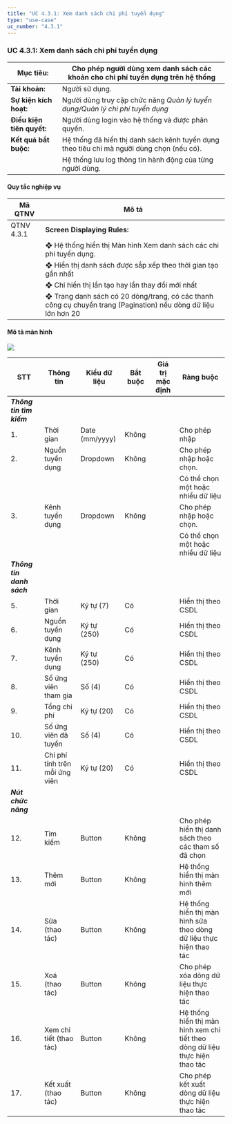 ```yaml
---
title: "UC 4.3.1: Xem danh sách chi phí tuyển dụng"
type: "use-case"
uc_number: "4.3.1"
---
```


### UC 4.3.1: Xem danh sách chi phí tuyển dụng

| **Mục tiêu:** | Cho phép người dùng xem danh sách các khoản cho chi phí tuyển dụng trên hệ thống |
| --- | --- |
| **Tài khoản:** | Người sử dụng. |
| **Sự kiện kích hoạt:** | Người dùng truy cập chức năng *Quản lý tuyển dụng/Quản lý chi phí tuyển dụng* |
| **Điều kiện tiên quyết:** | Người dùng login vào hệ thống và được phân quyền. |
| **Kết quả bắt buộc:** | Hệ thống đã hiển thị danh sách kênh tuyển dụng theo tiêu chí mà người dùng chọn (nếu có). |
|  | Hệ thống lưu log thông tin hành động của từng người dùng. |

####  Quy tắc nghiệp vụ

| **Mã QTNV** | **Mô tả** |
| --- | --- |
| QTNV 4.3.1 | **Screen Displaying Rules:** |
|  | ❖ Hệ thống hiển thị Màn hình Xem danh sách các chi phí tuyển dụng. |
|  | ❖ Hiển thị danh sách được sắp xếp theo thời gian tạo gần nhất |
|  | ❖ Chỉ hiển thị lần tạo hay lần thay đổi mới nhất |
|  | ❖ Trang danh sách có 20 dòng/trang, có các thanh công cụ chuyển trang (Pagination) nếu dòng dữ liệu lớn hơn 20 |

#### Mô tả màn hình

![](media/image58.png)

| **STT** | **Thông tin** | **Kiểu dữ liệu** | **Bắt buộc** | **Giá trị mặc định** | **Ràng buộc** |
| --- | --- | --- | --- | --- | --- |
| ***Thông tin tìm kiếm*** |  |  |  |  |  |
| 1\. | Thời gian | Date (mm/yyyy) | Không |  | Cho phép nhập |
| 2\. | Nguồn tuyển dụng | Dropdown | Không |  | Cho phép nhập hoặc chọn. |
|  |  |  |  |  | Có thể chọn một hoặc nhiều dữ liệu |
| 3\. | Kênh tuyển dụng | Dropdown | Không |  | Cho phép nhập hoặc chọn. |
|  |  |  |  |  | Có thể chọn một hoặc nhiều dữ liệu |
| ***Thông tin danh sách*** |  |  |  |  |  |
| 5\. | Thời gian | Ký tự (7) | Có |  | Hiển thị theo CSDL |
| 6\. | Nguồn tuyển dụng | Ký tự (250) | Có |  | Hiển thị theo CSDL |
| 7\. | Kênh tuyển dụng | Ký tự (250) | Có |  | Hiển thị theo CSDL |
| 8\. | Số ứng viên tham gia | Số (4) | Có |  | Hiển thị theo CSDL |
| 9\. | Tổng chi phí | Ký tự (20) | Có |  | Hiển thị theo CSDL |
| 10\. | Số ứng viên đã tuyển | Số (4) | Có |  | Hiển thị theo CSDL |
| 11\. | Chi phí tính trên mỗi ứng viên | Ký tự (20) | Có |  | Hiển thị theo CSDL |
| ***Nút chức năng*** |  |  |  |  |  |
| 12\. | Tìm kiếm | Button | Không |  | Cho phép hiển thị danh sách theo các tham số đã chọn |
| 13\. | Thêm mới | Button | Không |  | Hệ thống hiển thị màn hình thêm mới |
| 14\. | Sửa (thao tác) | Button | Không |  | Hệ thống hiển thị màn hình sửa theo dòng dữ liệu thực hiện thao tác |
| 15\. | Xoá (thao tác) | Button | Không |  | Cho phép xóa dòng dữ liệu thực hiện thao tác |
| 16\. | Xem chi tiết (thao tác) | Button | Không |  | Hệ thống hiển thị màn hình xem chi tiết theo dòng dữ liệu thực hiện thao tác |
| 17\. | Kết xuất (thao tác) | Button | Không |  | Cho phép kết xuất dòng dữ liệu thực hiện thao tác |
